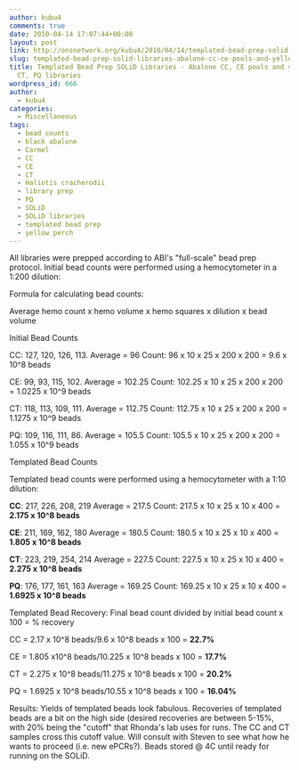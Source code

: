 ```yaml
---
author: kubu4
comments: true
date: 2010-04-14 17:07:44+00:00
layout: post
link: http://onsnetwork.org/kubu4/2010/04/14/templated-bead-prep-solid-libraries-abalone-cc-ce-pools-and-yellow-perch-ct-pq-libraries/
slug: templated-bead-prep-solid-libraries-abalone-cc-ce-pools-and-yellow-perch-ct-pq-libraries
title: Templated Bead Prep SOLiD Libraries - Abalone CC, CE pools and yellow perch
  CT, PQ libraries
wordpress_id: 666
author:
  - kubu4
categories:
  - Miscellaneous
tags:
  - bead counts
  - black abalone
  - Carmel
  - CC
  - CE
  - CT
  - Haliotis cracherodii
  - library prep
  - PQ
  - SOLiD
  - SOLiD libraries
  - templated bead prep
  - yellow perch
---
```


All libraries were prepped according to ABI's "full-scale" bead prep protocol. Initial bead counts were performed using a hemocytometer in a 1:200 dilution:

Formula for calculating bead counts:

Average hemo count x hemo volume x hemo squares x dilution x bead volume

Initial Bead Counts

CC: 127, 120, 126, 113. Average = 96 Count: 96 x 10 x 25 x 200 x 200 = 9.6 x 10^8 beads

CE: 99, 93, 115, 102. Average = 102.25 Count: 102.25 x 10 x 25 x 200 x 200 = 1.0225 x 10^9 beads

CT: 118, 113, 109, 111. Average = 112.75 Count: 112.75 x 10 x 25 x 200 x 200 = 1.1275 x 10^9 beads

PQ: 109, 116, 111, 86. Average = 105.5 Count: 105.5 x 10 x 25 x 200 x 200 = 1.055 x 10^9 beads

Templated Bead Counts

Templated bead counts were performed using a hemocytometer with a 1:10 dilution:

**CC**: 217, 226, 208, 219 Average = 217.5 Count: 217.5 x 10 x 25 x 10 x 400 = **2.175 x 10^8 beads**

**CE**: 211, 169, 162, 180 Average = 180.5 Count: 180.5 x 10 x 25 x 10 x 400 = **1.805 x 10^8 beads**

**CT**: 223, 219, 254, 214 Average = 227.5 Count: 227.5 x 10 x 25 x 10 x 400 = **2.275 x 10^8 beads**

**PQ**: 176, 177, 161, 163 Average = 169.25 Count: 169.25 x 10 x 25 x 10 x 400 = **1.6925 x 10^8 beads**

Templated Bead Recovery: Final bead count divided by initial bead count x 100 = % recovery

CC = 2.17 x 10^8 beads/9.6 x 10^8 beads x 100 = **22.7%**

CE = 1.805 x10^8 beads/10.225 x 10^8 beads x 100 = **17.7%**

CT = 2.275 x 10^8 beads/11.275 x 10^8 beads x 100 = **20.2%**

PQ = 1.6925 x 10^8 beads/10.55 x 10^8 beads x 100 = **16.04%**

Results: Yields of templated beads look fabulous. Recoveries of templated beads are a bit on the high side (desired recoveries are between 5-15%, with 20% being the "cutoff" that Rhonda's lab uses for runs. The CC and CT samples cross this cutoff value. Will consult with Steven to see what how he wants to proceed (i.e. new ePCRs?). Beads stored @ 4C until ready for running on the SOLiD.
